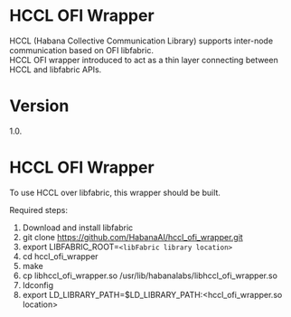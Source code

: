 # HCCL OFI Wrapper
HCCL (Habana Collective Communication Library) supports inter-node communication based on OFI libfabric.<br />
HCCL OFI wrapper introduced to act as a thin layer connecting between HCCL and libfabric APIs.<br />

# Version
1.0.<br />

# HCCL OFI Wrapper
To use HCCL over libfabric, this wrapper should be built.<br />

Required steps:
1. Download and install libfabric
2. git clone https://github.com/HabanaAI/hccl_ofi_wrapper.git
3. export LIBFABRIC_ROOT=`<libFabric library location>`
4. cd hccl_ofi_wrapper
5. make
6. cp libhccl_ofi_wrapper.so /usr/lib/habanalabs/libhccl_ofi_wrapper.so
7. ldconfig
8. export LD_LIBRARY_PATH=$LD_LIBRARY_PATH:<hccl_ofi_wrapper.so location>




